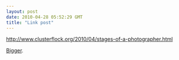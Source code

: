 ```yaml
---
layout: post
date: 2010-04-28 05:52:29 GMT
title: "Link post"
---
```

<http://www.clusterflock.org/2010/04/stages-of-a-photographer.html>

[Bigger](http://i.imgur.com/b2feF.png).